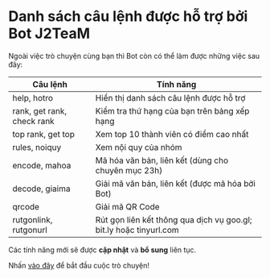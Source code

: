 # Danh sách câu lệnh được hỗ trợ bởi Bot J2TeaM

Ngoài việc trò chuyện cùng bạn thì Bot còn có thể làm được những việc sau đây:

| Câu lệnh                   | Tính năng                                                          |
|----------------------------|--------------------------------------------------------------------|
| help, hotro                | Hiển thị danh sách câu lệnh được hỗ trợ                            |
| rank, get rank, check rank | Kiểm tra thứ hạng của bạn trên bảng xếp hạng                       |
| top rank, get top          | Xem top 10 thành viên có điểm cao nhất                             |
| rules, noiquy              | Xem nội quy của nhóm                                               |
| encode, mahoa              | Mã hóa văn bản, liên kết (dùng cho chuyên mục 23h)                 |
| decode, giaima             | Giải mã văn bản, liên kết (được mã hóa bởi Bot)                    |
| qrcode                     | Giải mã QR Code                                                    |
| rutgonlink, rutgonurl      | Rút gọn liên kết thông qua dịch vụ goo.gl; bit.ly hoặc tinyurl.com |

Các tính năng mới sẽ được **cập nhật** và **bổ sung** liên tục.

Nhấn [vào đây](https://m.me/J2TeaM.pro) để bắt đầu cuộc trò chuyện!
